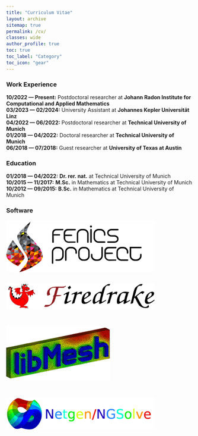 ```yaml
---
title: "Curriculum Vitae"
layout: archive
sitemap: true
permalink: /cv/
classes: wide
author_profile: true
toc: true
toc_label: "Category"
toc_icon: "gear"
---
```



### Work Experience

<div style="margin-bottom: 20px;">
    <ul style="list-style-type: none; padding: 0;">
        <li><strong>10/2022 — Present:</strong> Postdoctoral researcher at <strong>Johann Radon Institute for Computational and Applied Mathematics</strong></li>
        <li><strong>03/2023 — 02/2024:</strong> University Assistant at <strong>Johannes Kepler Universität Linz</strong></li>
        <li><strong>04/2022 — 06/2022:</strong> Postdoctoral researcher at <strong>Technical University of Munich</strong></li>
        <li><strong>01/2018 — 04/2022:</strong> Doctoral researcher at <strong>Technical University of Munich</strong></li>
        <li><strong>06/2018 — 07/2018:</strong> Guest researcher at <strong>University of Texas at Austin</strong></li>
    </ul>
</div>

### Education

<div style="margin-bottom: 20px;">
    <ul style="list-style-type: none; padding: 0;">
        <li><strong>01/2018 — 04/2022:</strong> <strong>Dr. rer. nat.</strong> at Technical University of Munich</li>
        <li><strong>10/2015 — 11/2017:</strong> <strong>M.Sc.</strong> in Mathematics at Technical University of Munich</li>
        <li><strong>10/2012 — 09/2015:</strong> <strong>B.Sc.</strong> in Mathematics at Technical University of Munich</li>
    </ul>
</div>

### Software

<div style="display: flex; flex-direction: column; align-items: flex-start; gap: 16px; margin-top: 1rem;">
  <img src="/assets/images/fenics-logo2.png"
       alt="FEniCS logo"
       style="max-width: 400px;" />

  <img src="/assets/images/firedrake-logo.png"
       alt="Firedrake logo"
       style="max-width: 400px;" />

  <img src="/assets/images/libmesh-logo2.png"
       alt="libMesh logo"
       style="max-width: 400px;" />

  <img src="/assets/images/ngsolve-logo2.png"
       alt="NGSolve logo"
       style="max-width: 400px;" />
</div>

